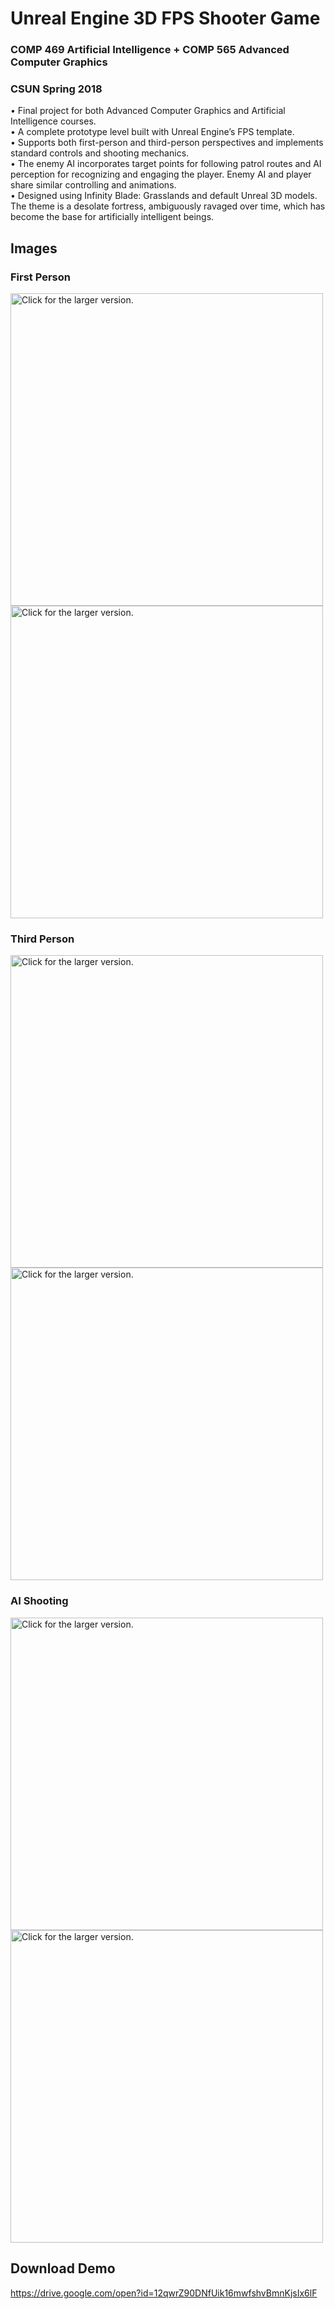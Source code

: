 # Unreal Engine 3D FPS Shooter Game
### COMP 469 Artificial Intelligence + COMP 565 Advanced Computer Graphics  
### CSUN Spring 2018
•	Final project for both Advanced Computer Graphics and Artificial Intelligence courses.  
•	A complete prototype level built with Unreal Engine’s FPS template.  
•	Supports both first-person and third-person perspectives and implements standard controls and shooting mechanics.  
•	The enemy AI incorporates target points for following patrol routes and AI perception for recognizing and engaging the player. Enemy AI and player share similar controlling and animations.  
•	Designed using Infinity Blade: Grasslands and default Unreal 3D models. The theme is a desolate fortress, ambiguously ravaged over time, which has become the base for artificially intelligent beings.  
## Images
### First Person
<a href="https://drive.google.com/uc?export=view&id=1jg7muArHGFjFLIZsUHFWNB2-kl-anded"><img src="https://drive.google.com/uc?export=view&id=1jg7muArHGFjFLIZsUHFWNB2-kl-anded" style="width: 500px; max-width: 100%; height: auto" title="Click for the larger version." /></a>
<a href="https://drive.google.com/uc?export=view&id=1LMnUJH0jsmv0kdeJIuRGOsxdHnmvAuAz"><img src="https://drive.google.com/uc?export=view&id=1LMnUJH0jsmv0kdeJIuRGOsxdHnmvAuAz" style="width: 500px; max-width: 100%; height: auto" title="Click for the larger version." /></a>
### Third Person
<a href="https://drive.google.com/uc?export=view&id=1uusQxkdAjgIMZDHgITYMEf55PrKin3oS"><img src="https://drive.google.com/uc?export=view&id=1uusQxkdAjgIMZDHgITYMEf55PrKin3oS" style="width: 500px; max-width: 100%; height: auto" title="Click for the larger version." /></a>
<a href="https://drive.google.com/uc?export=view&id=1qLzT-GKqDHtb_rWX-ARtruIFCKwkF-yZ"><img src="https://drive.google.com/uc?export=view&id=1qLzT-GKqDHtb_rWX-ARtruIFCKwkF-yZ" style="width: 500px; max-width: 100%; height: auto" title="Click for the larger version." /></a>
### AI Shooting
<a href="https://drive.google.com/uc?export=view&id=1yi9vMQBGlMGXzNICizCkj6mwgJQfG7IW"><img src="https://drive.google.com/uc?export=view&id=1yi9vMQBGlMGXzNICizCkj6mwgJQfG7IW" style="width: 500px; max-width: 100%; height: auto" title="Click for the larger version." /></a>
<a href="https://drive.google.com/uc?export=view&id=1IMHgezVGs3cAPtq9F6k1qI8WC5ufj9Gi"><img src="https://drive.google.com/uc?export=view&id=1IMHgezVGs3cAPtq9F6k1qI8WC5ufj9Gi" style="width: 500px; max-width: 100%; height: auto" title="Click for the larger version." /></a>

## Download Demo
https://drive.google.com/open?id=12qwrZ90DNfUik16mwfshvBmnKjsIx6lF
